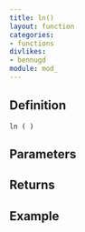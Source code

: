 ```yaml
---
title: ln()
layout: function
categories:
- functions
divlikes:
- bennugd
module: mod_
---
```


## Definition

    ln ( )

## Parameters

## Returns

## Example
